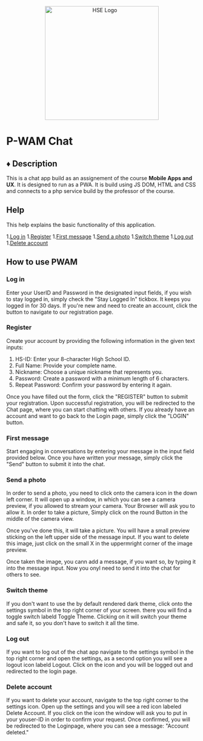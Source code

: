 <p align="center">
  <a href="https://www.hs-esslingen.de/" target="blank"><img src="https://www.hs-esslingen.de/typo3conf/ext/he_templates/Resources/Public/img/logo_claim_de.svg" width="300" alt="HSE Logo" /></a>
</p>

# P-WAM Chat

## ♦ Description

This is a chat app build as an assignement of the course **Mobile Apps and UX**. It is designed to run as a PWA.
It is build using JS DOM, HTML and CSS and connects to a php service build by the professor of the course.

## Help

This help explains the basic functionality of this application.

1.[Log in](#login)
1.[Register](#register)
1.[First message](#first-message)
1.[Send a photo](#send-a-photo)
1.[Switch theme](#switch-theme)
1.[Log out](#logout)
1.[Delete account](#delete-account)

## How to use PWAM

### Log in

Enter your UserID and Password in the designated input fields, if you wish to stay logged in, simply check the "Stay Logged In" tickbox. It keeps you logged in for 30 days. If you're new and need to create an account, click the button to navigate to our registration page.

### Register

Create your account by providing the following information in the given text inputs:

1. HS-ID: Enter your 8-character High School ID.
2. Full Name: Provide your complete name.
3. Nickname: Choose a unique nickname that represents you.
4. Password: Create a password with a minimum length of 6 characters.
5. Repeat Password: Confirm your password by entering it again.

Once you have filled out the form, click the "REGISTER" button to submit your registration. Upon successful registration, you will be redirected to the Chat page, where you can start chatting with others. If you already have an account and want to go back to the Login page, simply click the "LOGIN" button.

### First message

Start engaging in conversations by entering your message in the input field provided below. Once you have written your message, simply click the "Send" button to submit it into the chat.

### Send a photo 

In order to send a photo, you need to click onto the camera icon in the down left corner. It will open up a window, in which you can see a camera preview, if you allowed to stream your camera. Your Browser will ask you to allow it.
In order to take a picture, Simply click on the round Button in the middle of the camera view.

Once you've done this, it will take a picture. You will have a small preview sticking on the left upper side of the message input. If you want to delete this image, just click on the small X in the uppermright corner of the image preview. 

Once taken the image, you cann add a message, if you want so, by typing it into the message input. Now you onyl need to send it into the chat for others to see.

### Switch theme

If you don't want to use the by default rendered dark theme, click onto the settings symbol in the top right corner of your screen. there you will find a toggle switch labeld Toggle Theme. Clicking on it will switch your theme and safe it, so you don't have to switch it all the time. 

### Log out 

If you want to log out of the chat app navigate to the settings symbol in the top right corner and open the settings, as a second option you will see a logout icon labeld Logout. Click on the icon and you will be logged out and redirected to the login page.

### Delete account

If you want to delete your account, navigate to the top right corner to the settings icon. Open up the settings and you will see a red icon labeled Delete Account. If you click on the icon the window will ask you to put in your youser-ID in order to confirm your request. 
Once confirmed, you will be redirected to the Loginpage, where you can see a message: "Account deleted."
